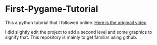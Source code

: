 # First-Pygame-Tutorial

This a python tutorial that I followed online. [Here is the originail video](https://www.youtube.com/watch?v=AY9MnQ4x3zk)

I did slightly edit the project to add a second level and some graphics to signify that. This repository is mainly to get familiar using github.
